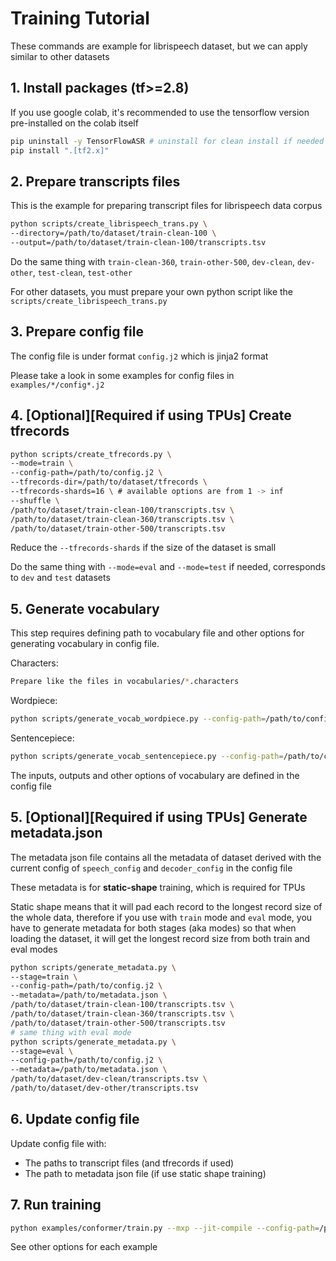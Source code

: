 # Training Tutorial

These commands are example for librispeech dataset, but we can apply similar to other datasets

## 1. Install packages (tf>=2.8)

If you use google colab, it's recommended to use the tensorflow version pre-installed on the colab itself

```bash
pip uninstall -y TensorFlowASR # uninstall for clean install if needed
pip install ".[tf2.x]"
```

## 2. Prepare transcripts files

This is the example for preparing transcript files for librispeech data corpus

```bash
python scripts/create_librispeech_trans.py \
--directory=/path/to/dataset/train-clean-100 \
--output=/path/to/dataset/train-clean-100/transcripts.tsv
```

Do the same thing with `train-clean-360`, `train-other-500`, `dev-clean`, `dev-other`, `test-clean`, `test-other`

For other datasets, you must prepare your own python script like the `scripts/create_librispeech_trans.py`

## 3. Prepare config file

The config file is under format `config.j2` which is jinja2 format

Please take a look in some examples for config files in `examples/*/config*.j2`

## 4. [Optional][Required if using TPUs] Create tfrecords

```bash
python scripts/create_tfrecords.py \
--mode=train \
--config-path=/path/to/config.j2 \
--tfrecords-dir=/path/to/dataset/tfrecords \
--tfrecords-shards=16 \ # available options are from 1 -> inf
--shuffle \
/path/to/dataset/train-clean-100/transcripts.tsv \
/path/to/dataset/train-clean-360/transcripts.tsv \
/path/to/dataset/train-other-500/transcripts.tsv
```

Reduce the `--tfrecords-shards` if the size of the dataset is small

Do the same thing with `--mode=eval` and `--mode=test` if needed, corresponds to `dev` and `test` datasets

## 5. Generate vocabulary

This step requires defining path to vocabulary file and other options for generating vocabulary in config file.

Characters:

```bash
Prepare like the files in vocabularies/*.characters
```

Wordpiece:

```bash
python scripts/generate_vocab_wordpiece.py --config-path=/path/to/config.j2
```

Sentencepiece:

```bash
python scripts/generate_vocab_sentencepiece.py --config-path=/path/to/config.j2
```

The inputs, outputs and other options of vocabulary are defined in the config file

## 5. [Optional][Required if using TPUs] Generate metadata.json

The metadata json file contains all the metadata of dataset derived with the current config of `speech_config` and `decoder_config` in the config file

These metadata is for **static-shape** training, which is required for TPUs

Static shape means that it will pad each record to the longest record size of the whole data, therefore if you use with `train` mode and `eval` mode, you have to generate metadata for both stages (aka modes) so that when loading the dataset, it will get the longest record size from both train and eval modes

```bash
python scripts/generate_metadata.py \
--stage=train \
--config-path=/path/to/config.j2 \
--metadata=/path/to/metadata.json \
/path/to/dataset/train-clean-100/transcripts.tsv \
/path/to/dataset/train-clean-360/transcripts.tsv \
/path/to/dataset/train-other-500/transcripts.tsv
# same thing with eval mode
python scripts/generate_metadata.py \
--stage=eval \
--config-path=/path/to/config.j2 \
--metadata=/path/to/metadata.json \
/path/to/dataset/dev-clean/transcripts.tsv \
/path/to/dataset/dev-other/transcripts.tsv
```

## 6. Update config file

Update config file with:
-  The paths to transcript files (and tfrecords if used)
-  The path to metadata json file (if use static shape training)

## 7. Run training

```bash
python examples/conformer/train.py --mxp --jit-compile --config-path=/path/to/config.j2 --tfrecords
```

See other options for each example